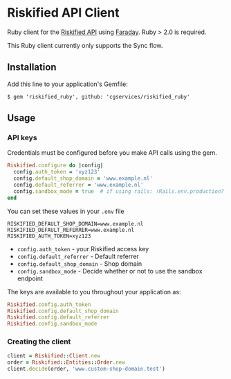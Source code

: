 # Riskified API Client

Ruby client for the [Riskified API](https://apiref.riskified.com) using [Faraday](https://github.com/technoweenie/faraday).  Ruby > 2.0 is required.

This Ruby client currently only supports the Sync flow.

## Installation

Add this line to your application's Gemfile:

    $ gem 'riskified_ruby', github: 'cgservices/riskified_ruby'

## Usage

### API keys

Credentials must be configured before you make API calls using the gem.

```ruby
Riskified.configure do |config|
  config.auth_token = 'xyz123'
  config.default_shop_domain = 'www.example.nl'
  config.default_referrer = 'www.example.nl'
  config.sandbox_mode = true  # if using rails: !Rails.env.production?
end
```

You can set these values in your `.env` file 

```dotenv
RISKIFIED_DEFAULT_SHOP_DOMAIN=www.example.nl
RISKIFIED_DEFAULT_REFERRER=www.example.nl
RISKIFIED_AUTH_TOKEN=xyz123
```

* `config.auth_token` - your Riskified access key
* `config.default_referrer` - Default referrer
* `config.default_shop_domain` - Shop domain
* `config.sandbox_mode` - Decide whether or not to use the sandbox endpoint

The keys are available to you throughout your application as:

```ruby
Riskified.config.auth_token
Riskified.config.default_shop_domain
Riskified.config.default_referrer
Riskified.config.sandbox_mode
```

### Creating the client

```ruby
client = Riskified::Client.new
order = Riskified::Entities::Order.new
client.decide(order, 'www.custom-shop-domain.test')
```
